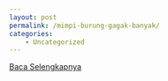 ```yaml
---
layout: post
permalink: /mimpi-burung-gagak-banyak/
categories:
    - Uncategorized
---
```


[Baca Selengkapnya](/02)